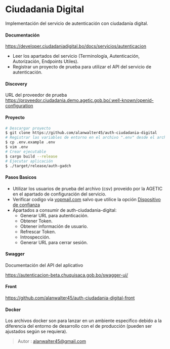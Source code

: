 # Ciudadania Digital

Implementación del servicio de autenticación con ciudadanía digital.

#### Documentación

https://developer.ciudadaniadigital.bo/docs/servicios/autenticacion

- Leer los apartados del servicio (Terminología, Autenticación, Autorización, Endpoints Utiles).
- Registrar un proyecto de prueba para utilizar el API del servicio de autenticación.

#### Discovery

URL del proveedor de prueba
https://proveedor.ciudadania.demo.agetic.gob.bo/.well-known/openid-configuration

#### Proyecto

```sh
# Descargar proyecto
$ git clone https://github.com/alanwalter45/auth-ciudadania-digital
# Registrar las variables de entorno en el archivo ".env" desde el archivo ".env.example"
$ cp .env.example .env
$ vim .env
# Crear ejecutable
$ cargo build --release
# Ejecutar aplicación
$ ./target/release/auth-gadch
```

#### Pasos Basicos

-   Utilizar los usuarios de prueba del archivo (csv) proveido por la AGETIC en el apartado de configuración del servicio.
-   Verificar codigo vía [yopmail.com](https://yopmail.com/en/wm) salvo que utilice la opción <u>Dispositivo de confianza</u>
-   Apartados a consumir de auth-ciudadania-digital:
    -   Generar URL para autenticación.
    -   Obtener Token.
    -   Obtener información de usuario.
    -   Refrescar Token.
    -   Introspección.
    -   Generar URL para cerrar sesión.

#### Swagger

Documentación del API del aplicativo

https://autenticacion-beta.chuquisaca.gob.bo/swagger-ui/

#### Front

https://github.com/alanwalter45/auth-ciudadania-digital-front

#### Docker

Los archivos docker son para lanzar en un ambiente especifico debido a la diferencia del entorno de desarrollo con el de producción (pueden ser ajustados según se requiera).

> Autor : alanwalter45@gmail.com
